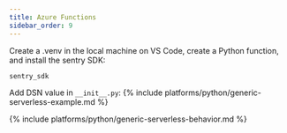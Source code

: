 ```yaml
---
title: Azure Functions
sidebar_order: 9
---
```


<!-- WIZARD -->
Create a .venv in the local machine on VS Code, create a Python function, and install the sentry SDK:
```python
sentry_sdk
```

Add DSN value in ````__init__.py````:
{% include platforms/python/generic-serverless-example.md %}
<!-- ENDWIZARD -->

{% include platforms/python/generic-serverless-behavior.md %}
